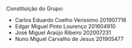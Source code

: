 Constituição do Grupo:

- Carlos Eduardo Coelho Verissimo 201907716
- Edgar Miguel Pinto Lourenço 201604910
- José Miguel Araújo Ribeiro 202007231
- Nuno Miguel Carvalho de Jesus 201905477
